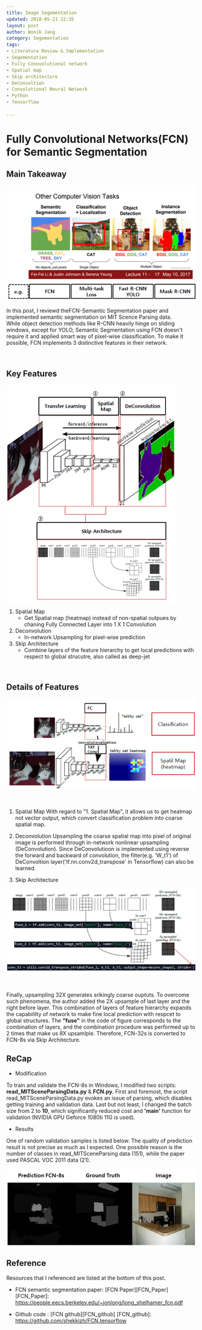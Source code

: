 ```yaml
---
title: Image Segementation
updated: 2018-05-21 22:35
layout: post
author: Wonik Jang
category: Segementation
tags:
- Literature Review & Implementation
- Segementation
- Fully Conovolutional network
- Spatial map
- Skip architecture
- DeConvoltion
- Convolutional Neural Network
- Python
- Tensorflow

---
```



# **Fully Convolutional Networks(FCN) for Semantic Segmentation**


## **Main Takeaway**

![fcn_summary1](/result_images/fcn_summary1.PNG  "fcn_summary1")

In this post, I reviewd theFCN-Semantic Segmentation paper and implemented semantic segmentation on MIT Scence Parsing data.  
While object detection methods like R-CNN heavily hinge on sliding windows, except for YOLO,
Semantic Segmentation using FCN doesn't require it and applied smart way of pixel-wise classification. To make it possible, FCN implements 3 distinctive features in their network.

<br/>

## **Key Features**

![fcn_summary2](/result_images/fcn_summary2.PNG  "fcn_summary2")

1. Spatial Map
	- Get Spatial map (heatmap) instead of non-spatial outpues by chaning Fully Connected Layer into 1 X 1 Convolution
2. Deconvolution
	- In-network Upsampling for pixel-wise prediction
3. Skip Architecture
	- Combine layers of the feature hierarchy to get local predictions with respect to global strucutre, also called as deep-jet

<br/>

## **Details of Features**

![fcn_summary3](/result_images/fcn_summary3.PNG  "fcn_summary3")

<br/>

1. Spatial Map
	With regard to "1. Spatial Map", it allows us to get heatmap not vector output, which convert classification problem into coarse spatial map.  

2. Deconvolution
	Upsampling the coarse spatial map into pixel of original image is performed through in-network nonlinear upsampling (DeConvolution). Since DeConvolutioon is implemented using reverse the forward and backward of convolution, the filter(e.g. 'W_t1') of DeConvoltion layer('tf.nn.conv2d_transpose' in Tensorflow) can also be learned.

3. Skip Architecture

![fcn_summary4](/result_images/fcn_summary4.PNG  "fcn_summary4")

<br/>

Finally, upsampling 32X generates srikingly coarse ouptuts. To overcome such phenomena, the author added the 2X upsample of last layer and the right before layer. This combination of layers of feature hierarchy expands the capabililty of network to make fine local prediction with respcet to global structures. The **"fuse"** in the code of figure corresponds to the combination of layers, and the combination procedure was performed up to 2 times that make us 8X upsamlple. Therefore, FCN-32s is converted to FCN-8s via Skip Architecture.


## **ReCap**

- Modification

To train and validate the FCN-8s in Windows, I modified two scripts: **read_MITSceneParsingData.py** & **FCN.py**.
First and foremost, the script read_MITSceneParsingData.py evokes an issue of parsing, which disables getting training and validation data.
Last but not least, I changed the batch size from 2 to **10**, which significantly reduced cost and **'main'** function for validation (NVIDIA GPU Geforce 1080ti 11G is used).

-	Results

One of random validation samples is listed below. The quality of prediction result is not precise as much as I expected. One possible reason is the number of classes in read_MITSceneParsing data (151), while the paper used PASCAL VOC 2011 data (21).

![fcn_result](/result_images/fcn_result.PNG  "fcn_result")




## **Reference**
Resources that I referenced are listed at the bottom of this post.

 - FCN semantic segmentation paper: [FCN Paper][FCN_Paper]
 [FCN_Paper]: https://people.eecs.berkeley.edu/~jonlong/long_shelhamer_fcn.pdf

 - Github code : [FCN github][FCN_github]
 [FCN_github]: https://github.com/shekkizh/FCN.tensorflow
